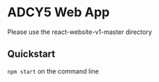 # ADCY5 Web App

Please use the react-website-v1-master directory

## Quickstart

`npm start` on the command line